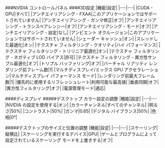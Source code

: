###NVIDIA コントロールパネル
####3D設定
|機能|設定|
|---|---|
|CUDA - GPU|すべて|
|アンチエイリアシング - FXAA|このアプリケーションではサポートされていません|
|アンチエイリアシング - ガンマ修正|オフ|
|アンチエイリアシング - トランスペアレンシー|オフ|
|アンチエイリアシング - モード|オフ|
|アンチエイリアシング - 設定|なし|
|アンビエント オクルージョン|このアプリケーションではサポートされていません|
|シェーダー キャッシュ|オン|
|スレッドした最適化|オン|
|テクスチャ フィルタリング - クオリティ|ハイ パフォーマンス|
|テクスチャ フィルタリング - トリリニア最適化|オン|
|テクスチャ フィルタリング - ネガティブ LOD バイアス|許可|
|テクスチャ フィルタリング - 異方性サンプル最適化|オフ|
|トリプル バッファリング|オフ|
|バーチャル リアリティ レンダリング前フレーム数|1|
|マルチディスプレイ/ミックス GPU アクセラレーション|マルチディスプレイ パフォーマンス モード|
|レンダリング前最大フレーム数|1|
|優先的に使用するリフレッシュレート|利用可能な最高値|
|垂直同期|オフ|
|異方性フィルタリング|オフ|
|電源管理モード|適応|

####ディスプレイ
#####デスクトップ カラー設定の調整
|機能|設定|
|---|---
|NVIDIA の設定を使用する|オン|
|カラーチャンネル|すべてのチャンネル|
|明るさ|50%|
|コントラスト|50%|
|ガンマ|0.65|
|デジタル バイブランス|50%|
|色相|0°|

#####デスクトップのサイズと位置の調整
|機能|設定|
|---|---|
|スケーリング|縦横比|
|スケーリングを実行するデバイス|GPU|
|ゲームとプログラムによって設定されているスケーリング モードを上書きする|オフ|
